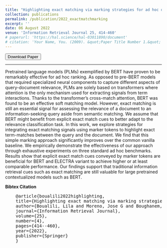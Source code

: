 ```yaml
---
title: "Highlighting exact matching via marking strategies for ad hoc document ranking with pretrained contextualized language models"
collection: publications
permalink: /publication/2022_exactmatchmarking
excerpt: ''
date: 06 August 2022
venue: 'Information Retrieval Journal 25, 414-460'
# paperurl: 'https://hal.science/hal-03011890/document'
# citation: 'Your Name, You. (2009). &quot;Paper Title Number 1.&quot; <i>Journal 1</i>. 1(1).'
---
```


<a href="https://link.springer.com/article/10.1007/s10791-022-09414-x" target="_blank">
   <button class="btn" ><i class="fa fa-file-download"></i> Download Paper </button>
</a>

---
Pretrained language models (PLMs) exemplified by BERT have proven to be remarkably effective for ad hoc ranking. As opposed to pre-BERT models that required specialized neural components to capture different aspects of query-document relevance, PLMs are solely based on transformers where attention is the only mechanism used for extracting signals from term interactions. Thanks to the transformer’s cross-match attention, BERT was found to be an effective soft matching model. However, exact matching is still an essential signal for assessing the relevance of a document to an information-seeking query aside from semantic matching. We assume that BERT might benefit from explicit exact match cues to better adapt to the relevance classification task. In this work, we explore strategies for integrating exact matching signals using marker tokens to highlight exact term-matches between the query and the document. We find that this simple marking approach significantly improves over the common vanilla baseline. We empirically demonstrate the effectiveness of our approach through exhaustive experiments on three standard ad hoc benchmarks. Results show that explicit exact match cues conveyed by marker tokens are beneficial for BERT and ELECTRA variant to achieve higher or at least comparable performance. Our findings support that traditional information retrieval cues such as exact matching are still valuable for large pretrained contextualized models such as BERT.

<!-- [Download pdf](https://link.springer.com/article/10.1007/s10791-022-09414-x) -->

**Bibtex Citation** 

<pre>
    @article{boualili2022highlighting,
    title={Highlighting exact matching via marking strategies for ad hoc document ranking with pretrained contextualized language models},
    author={Boualili, Lila and Moreno, Jose G and Boughanem, Mohand},
    journal={Information Retrieval Journal},
    volume={25},
    number={4},
    pages={414--460},
    year={2022},
    publisher={Springer}
    }
</pre>

